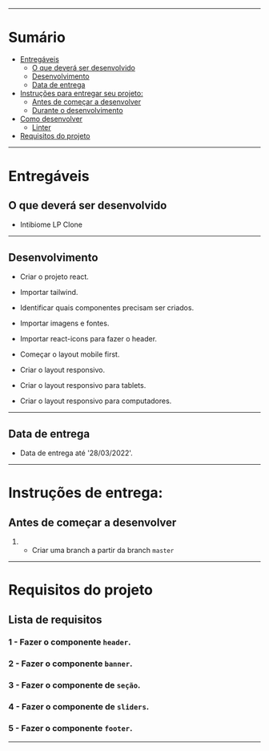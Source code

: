 ##

---

# Sumário

- [Entregáveis](#entregáveis)
  - [O que deverá ser desenvolvido](#o-que-deverá-ser-desenvolvido)
  - [Desenvolvimento](#desenvolvimento)
  - [Data de entrega](#data-de-entrega)
- [Instruções para entregar seu projeto:](#instruções-de-entrega)
  - [Antes de começar a desenvolver](#antes-de-começar-a-desenvolver)
  - [Durante o desenvolvimento](#durante-o-desenvolvimento)
- [Como desenvolver](#como-desenvolver)
  - [Linter](#linter)
- [Requisitos do projeto](#requisitos-do-projeto)

---

# Entregáveis

## O que deverá ser desenvolvido

- Intibiome LP Clone

---

## Desenvolvimento

- Criar o projeto react.

- Importar tailwind.

- Identificar quais componentes precisam ser criados.

- Importar imagens e fontes.

- Importar react-icons para fazer o header.

- Começar o layout mobile first.

- Criar o layout responsivo.

- Criar o layout responsivo para tablets.

- Criar o layout responsivo para computadores.

---

## Data de entrega

- Data de entrega até '28/03/2022'.

---

# Instruções de entrega:

## Antes de começar a desenvolver

1. - Criar uma branch a partir da branch `master`

---

# Requisitos do projeto

## Lista de requisitos

### 1 - Fazer o componente `header`.

### 2 - Fazer o componente `banner`.

### 3 - Fazer o componente de `seção`.

### 4 - Fazer o componente de `sliders`.

### 5 - Fazer o componente `footer`.

---
